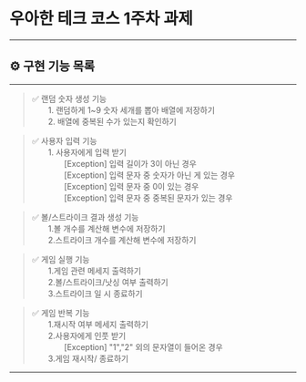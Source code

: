 우아한 테크 코스 1주차 과제
=====================
----

⚙️ 구현 기능 목록
-------
-------

>✅ 랜덤 숫자 생성 기능
<br>　　1. 랜덤하게 1~9 숫자 세개를 뽑아 배열에 저장하기
<br>　　2. 배열에 중복된 수가 있는지 확인하기

>✅ 사용자 입력 기능
<br>　　1. 사용자에게 입력 받기
<br>　　　　[Exception] 입력 길이가 3이 아닌 경우
<br>　　　　[Exception] 입력 문자 중 숫자가 아닌 게 있는 경우
<br>　　　　[Exception] 입력 문자 중 0이 있는 경우
<br>　　　　[Exception] 입력 문자 중 중복된 문자가 있는 경우

>✅ 볼/스트라이크 결과 생성 기능
<br>　　1.볼 개수를 계산해 변수에 저장하기
<br>　　2.스트라이크 개수를 계산해 변수에 저장하기

>✅ 게임 실행 기능
<br>　　1.게임 관련 메세지 출력하기
<br>　　2.볼/스트라이크/낫싱 여부 출력하기
<br>　　3.스트라이크 일 시 종료하기

>✅ 게임 반복 기능
<br>　　1.재시작 여부 메세지 출력하기
<br>　　2.사용자에게 인풋 받기
<br>　　　　[Exception] "1","2" 외의 문자열이 들어온 경우
<br>　　3.게임 재시작/ 종료하기
-------------------------------------------------



